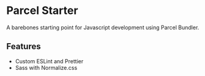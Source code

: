 # Parcel Starter

A barebones starting point for Javascript development using Parcel Bundler.

## Features

- Custom ESLint and Prettier
- Sass with Normalize.css
